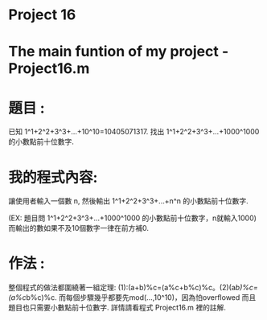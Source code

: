 # Project 16
# The main funtion of my project - Project16.m
# 題目 :
已知 1^1+2^2+3^3+...+10^10=10405071317. 找出 1^1+2^2+3^3+...+1000^1000 的小數點前十位數字.

# 我的程式內容:
讓使用者輸入一個數 n, 然後輸出 1^1+2^2+3^3+...+n^n 的小數點前十位數字.

(EX: 題目問 1^1+2^2+3^3+...+1000^1000 的小數點前十位數字，n就輸入1000)
而輸出的數如果不及10個數字一律在前方補0.

# 作法 :
整個程式的做法都圍繞著一組定理: (1):(a+b)%c=(a%c+b%c)%c。(2)(a*b)%c=(a%c*b%c)%c.
而每個步驟幾乎都要先mod(...,10^10)，因為怕overflowed 而且題目也只需要小數點前十位數字.
詳情請看程式 Project16.m 裡的註解.


